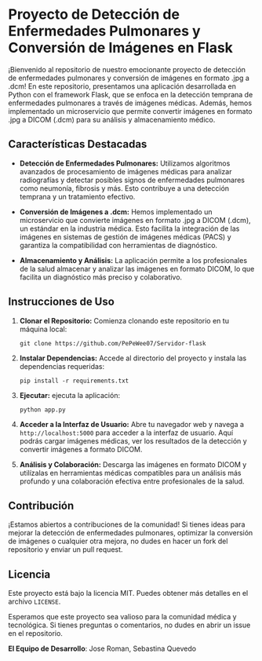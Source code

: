 # Proyecto de Detección de Enfermedades Pulmonares y Conversión de Imágenes en Flask

¡Bienvenido al repositorio de nuestro emocionante proyecto de detección de enfermedades pulmonares y conversión de imágenes en formato .jpg a .dcm! En este repositorio, presentamos una aplicación desarrollada en Python con el framework Flask, que se enfoca en la detección temprana de enfermedades pulmonares a través de imágenes médicas. Además, hemos implementado un microservicio que permite convertir imágenes en formato .jpg a DICOM (.dcm) para su análisis y almacenamiento médico.

## Características Destacadas

- **Detección de Enfermedades Pulmonares:** Utilizamos algoritmos avanzados de procesamiento de imágenes médicas para analizar radiografías y detectar posibles signos de enfermedades pulmonares como neumonía, fibrosis y más. Esto contribuye a una detección temprana y un tratamiento efectivo.

- **Conversión de Imágenes a .dcm:** Hemos implementado un microservicio que convierte imágenes en formato .jpg a DICOM (.dcm), un estándar en la industria médica. Esto facilita la integración de las imágenes en sistemas de gestión de imágenes médicas (PACS) y garantiza la compatibilidad con herramientas de diagnóstico.

- **Almacenamiento y Análisis:** La aplicación permite a los profesionales de la salud almacenar y analizar las imágenes en formato DICOM, lo que facilita un diagnóstico más preciso y colaborativo.

## Instrucciones de Uso

1. **Clonar el Repositorio:** Comienza clonando este repositorio en tu máquina local:

   ```
   git clone https://github.com/PePeWee07/Servidor-flask
   ```

2. **Instalar Dependencias:** Accede al directorio del proyecto y instala las dependencias requeridas:

   ```
   pip install -r requirements.txt
   ```

3. **Ejecutar:** ejecuta la aplicación:

   ```
   python app.py
   ```

4. **Acceder a la Interfaz de Usuario:** Abre tu navegador web y navega a `http://localhost:5000` para acceder a la interfaz de usuario. Aquí podrás cargar imágenes médicas, ver los resultados de la detección y convertir imágenes a formato DICOM.

5. **Análisis y Colaboración:** Descarga las imágenes en formato DICOM y utilízalas en herramientas médicas compatibles para un análisis más profundo y una colaboración efectiva entre profesionales de la salud.

## Contribución

¡Estamos abiertos a contribuciones de la comunidad! Si tienes ideas para mejorar la detección de enfermedades pulmonares, optimizar la conversión de imágenes o cualquier otra mejora, no dudes en hacer un fork del repositorio y enviar un pull request.

## Licencia

Este proyecto está bajo la licencia MIT. Puedes obtener más detalles en el archivo `LICENSE`.

Esperamos que este proyecto sea valioso para la comunidad médica y tecnológica. Si tienes preguntas o comentarios, no dudes en abrir un issue en el repositorio.

**El Equipo de Desarrollo**: 
Jose Roman, 
Sebastina Quevedo
